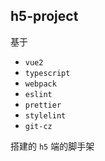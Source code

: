 ## h5-project

基于 

- `vue2`
- `typescript`
- `webpack`
- `eslint`
- `prettier`
- `stylelint`
- `git-cz` 

搭建的 `h5` 端的脚手架
